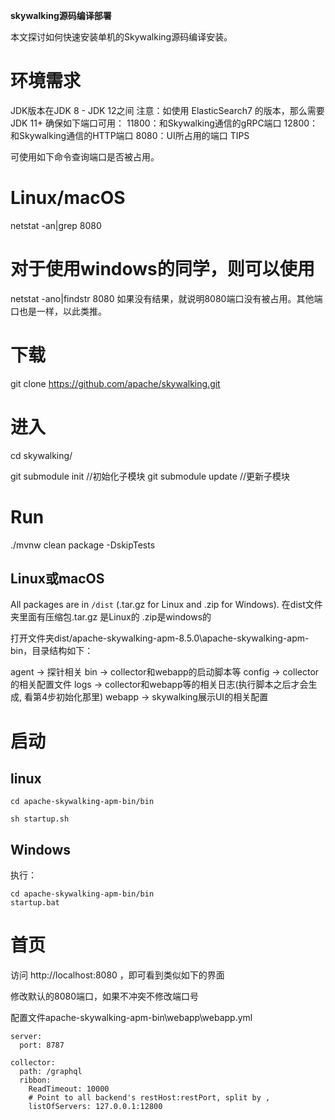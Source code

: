 **skywalking源码编译部署**

本文探讨如何快速安装单机的Skywalking源码编译安装。


# 环境需求
JDK版本在JDK 8 - JDK 12之间
注意：如使用 ElasticSearch7 的版本，那么需要 JDK 11+
确保如下端口可用：
11800：和Skywalking通信的gRPC端口
12800：和Skywalking通信的HTTP端口
8080：UI所占用的端口
TIPS

可使用如下命令查询端口是否被占用。

# Linux/macOS
netstat -an|grep 8080

# 对于使用windows的同学，则可以使用
netstat -ano|findstr 8080
如果没有结果，就说明8080端口没有被占用。其他端口也是一样，以此类推。


# 下载
git clone https://github.com/apache/skywalking.git

# 进入
cd skywalking/

git submodule init //初始化子模块
git submodule update //更新子模块

# Run
./mvnw clean package -DskipTests

## Linux或macOS
All packages are in `/dist` (.tar.gz for Linux and .zip for Windows).
在dist文件夹里面有压缩包.tar.gz 是Linux的  .zip是windows的

打开文件夹dist/apache-skywalking-apm-8.5.0\apache-skywalking-apm-bin，目录结构如下：

agent -> 探针相关
bin -> collector和webapp的启动脚本等
config -> collector的相关配置文件
logs -> collector和webapp等的相关日志(执行脚本之后才会生成, 看第4步初始化那里)
webapp -> skywalking展示UI的相关配置


# 启动
## linux
```
cd apache-skywalking-apm-bin/bin

sh startup.sh
```

## Windows
执行：
```
cd apache-skywalking-apm-bin/bin
startup.bat
```

# 首页

访问 http://localhost:8080 ，即可看到类似如下的界面


修改默认的8080端口，如果不冲突不修改端口号

配置文件apache-skywalking-apm-bin\webapp\webapp.yml
```
server:
  port: 8787
 
collector:
  path: /graphql
  ribbon:
    ReadTimeout: 10000
    # Point to all backend's restHost:restPort, split by ,
    listOfServers: 127.0.0.1:12800
```

